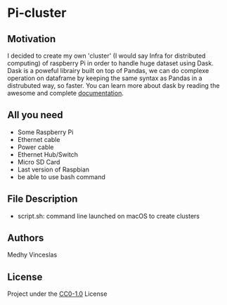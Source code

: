 # Pi-cluster

## Motivation
I decided to create my own 'cluster' (I would say Infra for distributed computing) of raspberry Pi in order to handle huge dataset using Dask. Dask is a poweful librairy built on top of Pandas, we can do complexe operation on dataframe by keeping the same syntax as Pandas in a distrubuted way, so faster. You can learn more about dask by reading the awesome and complete <a href="http://docs.dask.org/en/latest/">documentation</a>.

## All you need
- Some Raspberry Pi
- Ethernet cable
- Power cable
- Ethernet Hub/Switch
- Micro SD Card
- Last version of Raspbian
- be able to use bash command


## File Description
- script.sh: command line launched on macOS to create clusters

## Authors
Medhy Vinceslas

## License
Project under the <a href='https://choosealicense.com/licenses/cc0-1.0/'>CC0-1.0</a> License

